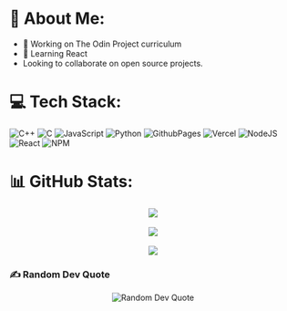 # 💫 About Me:
- 🔭 Working on The Odin Project curriculum
- 🌱 Learning React
- Looking to collaborate on open source projects.

# 💻 Tech Stack:
![C++](https://img.shields.io/badge/c++-%2300599C.svg?style=for-the-badge&logo=c%2B%2B&logoColor=white) ![C](https://img.shields.io/badge/c-%2300599C.svg?style=for-the-badge&logo=c&logoColor=white) ![JavaScript](https://img.shields.io/badge/javascript-%23323330.svg?style=for-the-badge&logo=javascript&logoColor=%23F7DF1E) ![Python](https://img.shields.io/badge/python-3670A0?style=for-the-badge&logo=python&logoColor=ffdd54) ![GithubPages](https://img.shields.io/badge/github%20pages-121013?style=for-the-badge&logo=github&logoColor=white) ![Vercel](https://img.shields.io/badge/vercel-%23000000.svg?style=for-the-badge&logo=vercel&logoColor=white) ![NodeJS](https://img.shields.io/badge/node.js-6DA55F?style=for-the-badge&logo=node.js&logoColor=white) ![React](https://img.shields.io/badge/react-%2320232a.svg?style=for-the-badge&logo=react&logoColor=%2361DAFB) ![NPM](https://img.shields.io/badge/NPM-%23CB3837.svg?style=for-the-badge&logo=npm&logoColor=white)

# 📊 GitHub Stats:
<div align="center">
  <img src="https://github-readme-stats.vercel.app/api?username=blackbird410&theme=dark&hide_border=false&include_all_commits=false&count_private=false">
</div>
<br/>
<div align="center">
  <img src="https://github-readme-streak-stats.herokuapp.com/?user=blackbird410&theme=dark&hide_border=false">
</div>
<br/>
<div align="center">
  <img src="https://github-readme-stats.vercel.app/api/top-langs/?username=blackbird410&theme=dark&hide_border=false&include_all_commits=false&count_private=false&layout=compact">
</div>

### ✍️ Random Dev Quote
<div align="center">
  <img src="https://quotes-github-readme.vercel.app/api?type=horizontal&theme=dark" alt="Random Dev Quote"/>
</div>

<!-- Proudly created with GPRM ( https://gprm.itsvg.in ) -->
